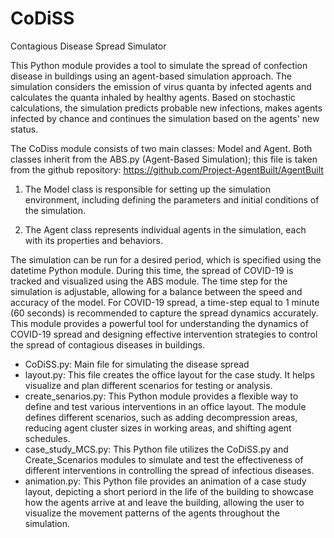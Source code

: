 # CoDiSS
Contagious Disease Spread Simulator

This Python module provides a tool to simulate the spread of confection disease in buildings using an agent-based simulation approach. The simulation considers the emission of virus quanta by infected 
agents and calculates the quanta inhaled by healthy agents. Based on stochastic calculations, the simulation predicts probable new infections, makes agents infected by chance and continues the simulation based on the agents' new status.

The CoDiss module consists of two main classes: Model and Agent. 
Both classes inherit from the ABS.py (Agent-Based Simulation); this file is taken from the github repository: 
	https://github.com/Project-AgentBuilt/AgentBuilt

 1) The Model class is responsible for setting up the simulation environment,  including defining the parameters and initial conditions of the simulation. 

 2) The Agent class represents individual agents in the simulation, each with its properties and behaviors. 

The simulation can be run for a desired period, which is specified using the datetime Python module. During this time, the spread of COVID-19 is tracked and visualized using the ABS module. 
The time step for the simulation is adjustable, allowing for a balance between the speed and accuracy of the model. For COVID-19 spread, a time-step equal to 1 minute (60 seconds) is recommended to capture the spread dynamics accurately. This module provides a powerful tool for understanding the dynamics of COVID-19 spread and designing effective intervention strategies to control the spread of contagious diseases in buildings. 


* CoDiSS.py: Main file for simulating the disease spread
* layout.py: This file creates the office layout for the case study. It helps visualize and plan different scenarios for testing or analysis.
* create_senarios.py: This Python module provides a flexible way to define and test various interventions in an office layout. The module defines different scenarios, such as adding decompression areas, reducing agent cluster sizes in working areas, and shifting agent schedules.
* case_study_MCS.py: This Python file utilizes the CoDiSS.py and Create_Scenarios modules to simulate and test the effectiveness of different interventions in controlling the spread of infectious diseases. 
* animation.py: This Python file provides an animation of a case study layout, depicting a short periord in the life of the building to showcase how the agents arrive at and leave the building, allowing the user to visualize the movement patterns of the agents throughout the simulation.

